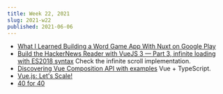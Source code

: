 ```yaml
---
title: Week 22, 2021
slug: 2021-w22
published: 2021-06-06
---
```


- [What I Learned Building a Word Game App With Nuxt on Google Play](https://css-tricks.com/what-i-learned-building-a-word-game-app-with-nuxt-on-google-play/)
- [Build the HackerNews Reader with VueJS 3 — Part 3, infinite loading with ES2018 syntax](https://techika.com/2021/05/29/build-hackernews-reader-vuejs-tailwind-p3/)
  Check the infinite scroll implementation.
- [Discovering Vue Composition API with examples](https://blog.asayer.io/discovering-vue-composition-api-with-examples)
  Vue + TypeScript.
- [Vue.js: Let's Scale!](https://www.maxpou.fr/vue-js-module-architecture)
- [40 for 40](https://chriscoyier.net/2021/06/04/40-for-40/)